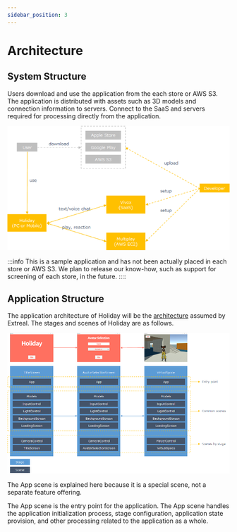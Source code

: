 ```yaml
---
sidebar_position: 3
---
```


# Architecture

## System Structure

Users download and use the application from the each store or AWS S3.
The application is distributed with assets such as 3D models and connection information to servers.
Connect to the SaaS and servers required for processing directly from the application.

![system structure](/img/holiday-sys-structure.png)

:::info
This is a sample application and has not been actually placed in each store or AWS S3.
We plan to release our know-how, such as support for screening of each store, in the future.
::::

## Application Structure

The application architecture of Holiday will be the [architecture](/intro#application) assumed by Extreal.
The stages and scenes of Holiday are as follows.

![application structure](/img/holiday-app-structure.png)

The App scene is explained here because it is a special scene, not a separate feature offering.

The App scene is the entry point for the application.
The App scene handles the application initialization process, stage configuration, application state provision, and other processing related to the application as a whole.
